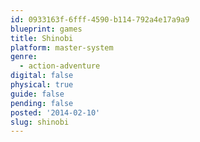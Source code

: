 ```yaml
---
id: 0933163f-6fff-4590-b114-792a4e17a9a9
blueprint: games
title: Shinobi
platform: master-system
genre:
  - action-adventure
digital: false
physical: true
guide: false
pending: false
posted: '2014-02-10'
slug: shinobi
---
```

